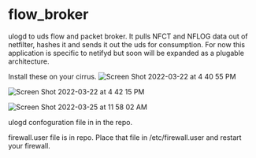 # flow_broker
ulogd to uds flow and packet broker. It pulls NFCT and NFLOG data out of netfilter, hashes it and sends it out the uds for consumption. For now this application is specific to netifyd but soon will be expanded as a plugable architecture.

Install these on your cirrus.
![Screen Shot 2022-03-22 at 4 40 55 PM](https://user-images.githubusercontent.com/8184748/159594564-18a09913-c692-4f3c-81fc-3b99821c0ca8.png)


![Screen Shot 2022-03-22 at 4 42 15 PM](https://user-images.githubusercontent.com/8184748/159594654-60c89028-ce54-4ff6-a564-b422df2fb386.png)


![Screen Shot 2022-03-25 at 11 58 02 AM](https://user-images.githubusercontent.com/8184748/160184980-d6f59fcc-aa44-416a-aff2-ae087eb11a5d.png)


ulogd confoguration file in in the repo.

firewall.user file is in repo. Place that file in /etc/firewall.user and restart your firewall.




